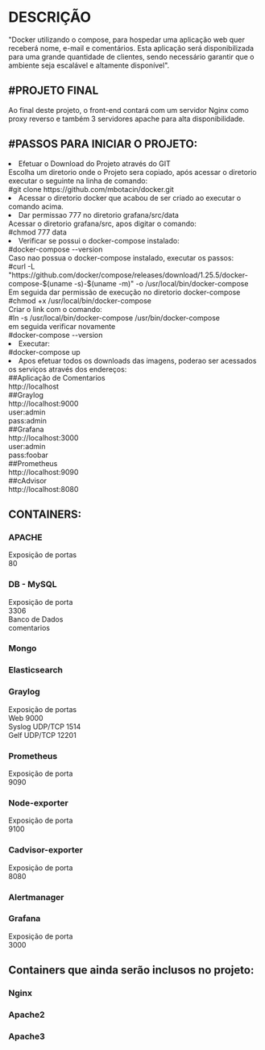 <h1>DESCRIÇÃO</h1>

"Docker utilizando o compose, para hospedar uma aplicação web quer receberá nome, e-mail e comentários. Esta aplicação será disponibilizada para uma grande quantidade de clientes, sendo necessário garantir que o ambiente seja escalável e altamente disponível".

<h2>#PROJETO FINAL</h2>
Ao final deste projeto, o front-end contará com um servidor Nginx como proxy reverso e também 3 servidores apache para alta disponibilidade.

<h2>#PASSOS PARA INICIAR O PROJETO:</h2>
<li>Efetuar o Download do Projeto através do GIT<br>
    Escolha um diretorio onde o Projeto sera copiado, após acessar o diretorio executar o seguinte na linha de comando:<br>
    #git clone https://github.com/mbotacin/docker.git<br>
<li>Acessar o diretorio docker que acabou de ser criado ao executar o comando acima.
<li>Dar permissao 777 no diretorio grafana/src/data<br>
    Acessar o diretorio grafana/src, apos digitar o comando:<br>
    #chmod 777 data<br>
<li>Verificar se possui o docker-compose instalado:<br>
    #docker-compose --version<br>
    Caso nao possua o docker-compose instalado, executar os passos:<br>
    #curl -L "https://github.com/docker/compose/releases/download/1.25.5/docker-compose-$(uname -s)-$(uname -m)" -o /usr/local/bin/docker-compose<br>
    Em seguida dar permissão de execução no diretorio docker-compose<br>
    #chmod +x /usr/local/bin/docker-compose<br>
    Criar o link com o comando:<br>
    #ln -s /usr/local/bin/docker-compose /usr/bin/docker-compose<br>
    em seguida verificar novamente<br>
    #docker-compose --version<br>
<li>Executar:<br>
    #docker-compose up<br>
<li>Apos efetuar todos os downloads das imagens, poderao ser acessados os serviços através dos endereços:<br>
    ##Aplicação de Comentarios<br>
    http://localhost<br>
    ##Graylog<br>
    http://localhost:9000<br>
    user:admin<br>
    pass:admin<br>
    ##Grafana<br>
    http://localhost:3000<br>
    user:admin<br>
    pass:foobar<br>
    ##Prometheus<br>
    http://localhost:9090<br>
    ##cAdvisor<br>
    http://localhost:8080<br>

<h2>CONTAINERS:</h2>
<h3>APACHE</h3>
    Exposição de portas<br>
    80

<h3>DB - MySQL</h3>
    Exposição de porta<br>
    3306<br>
    Banco de Dados<br>
    comentarios

<h3>Mongo</h3>
<h3>Elasticsearch</h3>
<h3>Graylog</h3>
	Exposição de portas<br>
	Web 9000<br>
	Syslog UDP/TCP 1514<br>
	Gelf UDP/TCP 12201
<h3>Prometheus</h2>
	Exposição de porta<br>
    	9090

<h3>Node-exporter</h3>
	Exposição de porta<br>
	9100
<h3>Cadvisor-exporter</h3>
	Exposição de porta<br>
	8080
<h3>Alertmanager</h3>
<h3>Grafana</h3>
	Exposição de porta<br>
    	3000
	
<h2>Containers que ainda serão inclusos no projeto:</h2>

<h3>Nginx</h3>
<h3>Apache2</h3>
<h3>Apache3</h3>
